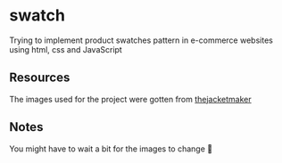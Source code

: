 # swatch
Trying to implement product swatches pattern in e-commerce websites using html, css and JavaScript

## Resources
The images used for the project were gotten from [thejacketmaker](https://www.thejacketmaker.com/)

## Notes
You might have to wait a bit for the images to change 🙂

